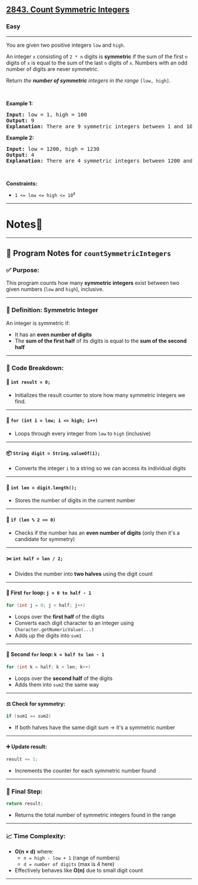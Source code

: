 <h2><a href="https://leetcode.com/problems/count-symmetric-integers/?envType=daily-question&envId=2025-04-11">2843.   Count Symmetric Integers</a></h2><h3>Easy</h3><hr><p>You are given two positive integers <code>low</code> and <code>high</code>.</p>

<p>An integer <code>x</code> consisting of <code>2 * n</code> digits is <strong>symmetric</strong> if the sum of the first <code>n</code> digits of <code>x</code> is equal to the sum of the last <code>n</code> digits of <code>x</code>. Numbers with an odd number of digits are never symmetric.</p>

<p>Return <em>the <strong>number of symmetric</strong> integers in the range</em> <code>[low, high]</code>.</p>

<p>&nbsp;</p>
<p><strong class="example">Example 1:</strong></p>

<pre>
<strong>Input:</strong> low = 1, high = 100
<strong>Output:</strong> 9
<strong>Explanation:</strong> There are 9 symmetric integers between 1 and 100: 11, 22, 33, 44, 55, 66, 77, 88, and 99.
</pre>

<p><strong class="example">Example 2:</strong></p>

<pre>
<strong>Input:</strong> low = 1200, high = 1230
<strong>Output:</strong> 4
<strong>Explanation:</strong> There are 4 symmetric integers between 1200 and 1230: 1203, 1212, 1221, and 1230.
</pre>

<p>&nbsp;</p>
<p><strong>Constraints:</strong></p>

<ul>
	<li><code>1 &lt;= low &lt;= high &lt;= 10<sup>4</sup></code></li>
</ul>


---

# Notes📝

---

## 📘 **Program Notes for `countSymmetricIntegers`**

### ✅ **Purpose:**
This program counts how many **symmetric integers** exist between two given numbers (`low` and `high`), inclusive.

---

### 🔄 **Definition: Symmetric Integer**
An integer is symmetric if:
- It has an **even number of digits**
- The **sum of the first half** of its digits is equal to the **sum of the second half**

---

### 🔧 **Code Breakdown:**

#### 🧮 `int result = 0;`
- Initializes the result counter to store how many symmetric integers we find.

---

#### 🔁 `for (int i = low; i <= high; i++)`
- Loops through every integer from `low` to `high` (inclusive)

---

#### 📦 `String digit = String.valueOf(i);`
- Converts the integer `i` to a string so we can access its individual digits

---

#### 🔢 `int len = digit.length();`
- Stores the number of digits in the current number

---

#### 🧪 `if (len % 2 == 0)`
- Checks if the number has an **even number of digits** (only then it's a candidate for symmetry)

---

#### ✂️ `int half = len / 2;`
- Divides the number into **two halves** using the digit count

---

#### 🔁 First `for` loop: `j = 0 to half - 1`
```java
for (int j = 0; j < half; j++)
```
- Loops over the **first half** of the digits
- Converts each digit character to an integer using `Character.getNumericValue(...)`
- Adds up the digits into `sum1`

---

#### 🔁 Second `for` loop: `k = half to len - 1`
```java
for (int k = half; k < len; k++)
```
- Loops over the **second half** of the digits
- Adds them into `sum2` the same way

---

#### ⚖️ Check for symmetry:
```java
if (sum1 == sum2)
```
- If both halves have the same digit sum → it's a symmetric number

---

#### ➕ Update result:
```java
result += 1;
```
- Increments the counter for each symmetric number found

---

### 🏁 Final Step:
```java
return result;
```
- Returns the total number of symmetric integers found in the range

---

### 📈 Time Complexity:
- **O(n × d)** where:
  - `n = high - low + 1` (range of numbers)
  - `d = number of digits` (max is 4 here)
- Effectively behaves like **O(n)** due to small digit count

---

